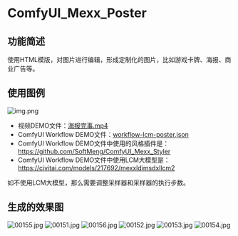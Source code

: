 # ComfyUI_Mexx_Poster

## 功能简述

使用HTML模版，对图片进行编辑，形成定制化的图片，比如游戏卡牌、海报、商业广告等。

## 使用图例

![img.png](image/img.png)

- 视频DEMO文件：[海报完事.mp4](image%2F%E6%B5%B7%E6%8A%A5%E5%AE%8C%E4%BA%8B.mp4)
- ComfyUI Workflow DEMO文件：[workflow-lcm-poster.json](workflow-lcm-poster.json)
- ComfyUI Workflow DEMO文件中使用的风格插件是：https://github.com/SoftMeng/ComfyUI_Mexx_Styler
- ComfyUI Workflow DEMO文件中使用LCM大模型是：https://civitai.com/models/217692/mexxldimsdxllcm2

如不使用LCM大模型，那么需要调整采样器和采样器的执行步数。

## 生成的效果图

![00155.jpg](demo%2F00155.jpg)
![00151.jpg](demo%2F00151.jpg)
![00156.jpg](demo%2F00156.jpg)
![00152.jpg](demo%2F00152.jpg)
![00153.jpg](demo%2F00153.jpg)
![00154.jpg](demo%2F00154.jpg)